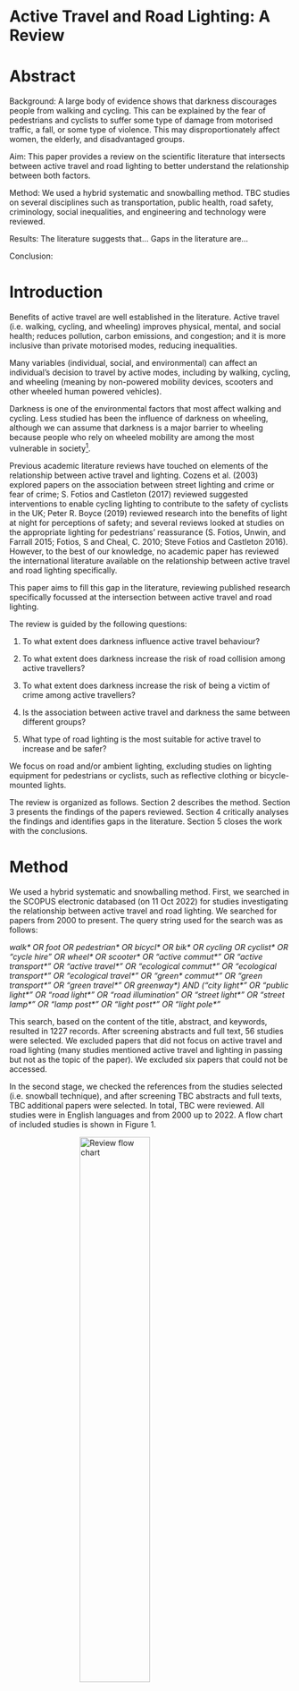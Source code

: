 Active Travel and Road Lighting: A Review
================

# Abstract

Background: A large body of evidence shows that darkness discourages
people from walking and cycling. This can be explained by the fear of
pedestrians and cyclists to suffer some type of damage from motorised
traffic, a fall, or some type of violence. This may disproportionately
affect women, the elderly, and disadvantaged groups.

Aim: This paper provides a review on the scientific literature that
intersects between active travel and road lighting to better understand
the relationship between both factors.

Method: We used a hybrid systematic and snowballing method. TBC studies
on several disciplines such as transportation, public health, road
safety, criminology, social inequalities, and engineering and technology
were reviewed.

Results: The literature suggests that… Gaps in the literature are…

Conclusion:

# Introduction

Benefits of active travel are well established in the literature. Active
travel (i.e. walking, cycling, and wheeling) improves physical, mental,
and social health; reduces pollution, carbon emissions, and congestion;
and it is more inclusive than private motorised modes, reducing
inequalities.

Many variables (individual, social, and environmental) can affect an
individual’s decision to travel by active modes, including by walking,
cycling, and wheeling (meaning by non-powered mobility devices, scooters
and other wheeled human powered vehicles).

Darkness is one of the environmental factors that most affect walking
and cycling. Less studied has been the influence of darkness on
wheeling, although we can assume that darkness is a major barrier to
wheeling because people who rely on wheeled mobility are among the most
vulnerable in society[^1].

Previous academic literature reviews have touched on elements of the
relationship between active travel and lighting. Cozens et al. (2003)
explored papers on the association between street lighting and crime or
fear of crime; S. Fotios and Castleton (2017) reviewed suggested
interventions to enable cycling lighting to contribute to the safety of
cyclists in the UK; Peter R. Boyce (2019) reviewed research into the
benefits of light at night for perceptions of safety; and several
reviews looked at studies on the appropriate lighting for pedestrians’
reassurance (S. Fotios, Unwin, and Farrall 2015; Fotios, S and Cheal, C.
2010; Steve Fotios and Castleton 2016). However, to the best of our
knowledge, no academic paper has reviewed the international literature
available on the relationship between active travel and road lighting
specifically.

<!-- A systematic literature review of pedestrians’ response to outdoor lighting. -->

This paper aims to fill this gap in the literature, reviewing published
research specifically focussed at the intersection between active travel
and road lighting.

The review is guided by the following questions:

1.  To what extent does darkness influence active travel behaviour?

2.  To what extent does darkness increase the risk of road collision
    among active travellers?

3.  To what extent does darkness increase the risk of being a victim of
    crime among active travellers?

4.  Is the association between active travel and darkness the same
    between different groups?

5.  What type of road lighting is the most suitable for active travel to
    increase and be safer?

We focus on road and/or ambient lighting, excluding studies on lighting
equipment for pedestrians or cyclists, such as reflective clothing or
bicycle-mounted lights.

The review is organized as follows. Section 2 describes the method.
Section 3 presents the findings of the papers reviewed. Section 4
critically analyses the findings and identifies gaps in the literature.
Section 5 closes the work with the conclusions.

# Method

<!-- ## Search strategy -->

We used a hybrid systematic and snowballing method. First, we searched
in the SCOPUS electronic databased (on 11 Oct 2022) for studies
investigating the relationship between active travel and road lighting.
We searched for papers from 2000 to present. The query string used for
the search was as follows:

*walk\* OR foot OR pedestrian\* OR bicycl\* OR bik\* OR cycling OR
cyclist\* OR “cycle hire” OR wheel\* OR scooter\* OR “active commut\*”
OR “active transport\*” OR “active travel\*” OR “ecological commut\*” OR
“ecological transport\*” OR “ecological travel\*” OR “green\* commut\*”
OR “green transport\*” OR “green travel\*” OR greenway\*) AND (“city
light\*” OR “public light\*” OR “road light\*” OR “road illumination” OR
“street light\*” OR “street lamp\*” OR “lamp post\*” OR “light post\*”
OR “light pole\*”*

This search, based on the content of the title, abstract, and keywords,
resulted in 1227 records. After screening abstracts and full text, 56
studies were selected. We excluded papers that did not focus on active
travel and road lighting (many studies mentioned active travel and
lighting in passing but not as the topic of the paper). We excluded six
papers that could not be accessed.

In the second stage, we checked the references from the studies selected
(i.e. snowball technique), and after screening TBC abstracts and full
texts, TBC additional papers were selected. In total, TBC were reviewed.
All studies were in English languages and from 2000 up to 2022. A flow
chart of included studies is shown in Figure 1.

<!-- Papers not accessible:  -->

<!-- - A controversial history of pedestrian space lighting in Moscow -->

<!-- - Safe on the move: The importance of the built environment (Book Chapter)  -->

<!-- - Lighting criteria for road lighting: A review  -->

<!-- - Changing Social and Built Environments to Promote Physical Activity: Recommendations from Low Income, Urban Women -->

<!-- - Macro-spatial approach for evaluating the impact of socio-economics, land use, built environment, and road facility on pedestrian safety -->

<!-- - Is white light the right light? -->

<img src="flow-chart.png" alt="Review flow chart" width="50%" style="display: block; margin: auto;" />

<!-- We need to define scope of the review - we are looking at papers that: Investigate the effects of light and lighting in some way, including road lighting or ambient light, but excluding other types of lighting such as cycle-mounted lighting Relate to cycling rates or cycling propensity, i.e. not related to cyclist safety? -->
<!-- Other parameters for scope? -->
<!-- ## Data extraction -->
<!-- From the included studies, we extracted information regarding: location of study, methodology, active travel uptake and lighting measurements, mode, sign of association, and authors and year. -->

# Results

The scientific literature was found to be broadly spread across several
disciplines, including transportation, public health, road safety,
criminology, social inequalities, and engineering and technology. Five
main themes were identified:

1.  Active travel behaviour and lighting

2.  Active travel collisions and lighting

3.  Active travel, crime and lighting

4.  Inequalities in lighting

5.  Proper lighting (i.e. optimal use of lighting to enhance reassurance
    while respecting the environment)

Figure 1 shows the number of papers reviewed for each of the identified
themes (some of the papers deal with more than one).

![](README_files/figure-gfm/fig2-1.png)<!-- -->

Three quarters of the studies were empirical studies and one quarter
were reviews. Most of the empirical studies were quantitative, five of
them qualitative, and one of them mixed methods.

## Active travel behaviour and lighting

There is evidence that street lighting influences physical activity and
active travel levels (Lee and Moudon 2008; McCormack and Shiell 2011;
Prince et al. 2022; Cerin et al. 2017; Annear et al. 2014; Peña-García,
Hurtado, and Aguilar-Luzón 2015; Lin Yang et al. 2017; Bonaccorsi et al.
2020).

Using Strava Heatmap data, Linchuan Yang et al. (2022), for example,
found lighting positively associations with running but not with
cycling.

Steve Fotios and Robbins (2022) found that “darkness leads to
significant reductions in pedestrians and cyclists but does not have a
significant effect on the number of motorized vehicles”.

Qualitative research suggests that street lighting influences perceived
safety and impacts the walkability of the neighbourhood (Rahm, Sternudd,
and Johansson 2021).

Zacharias and Meng (2021) found “street lighting highly significantly
associated with higher uptake and deposit of dock-less shared bicycle
trips”.

A subsequent paper found that the drop in cycling levels after dark was
substantially greater in unlit locations, compared with lit locations.
“Locations with no road lighting showed a significantly greater
reduction in cycling after-dark compared with locations that had some
lighting. A nonlinear relationship was found between relative brightness
at a location at night and the reduction in cyclists after-dark. Small
initial increases in brightness resulted in large reductions in the
difference between cyclist numbers in daylight and after-dark, but this
effect reached a plateau as brightness increased” (Uttley, Fotios, and
Lovelace 2020).

Furthermore, previous work by S. Fotios, Uttley, and Fox (2019) suggests
that streetlighting can benefit bother walking and cycling. They found
that “ambient light has a significant impact: For a given time of day,
more people walk or cycle when it is daylight than after dark and more
people cycle on cycle trails and walk on foot paths after dark when they
are lit than when they are unlit”. This supported previous work which
“indicated the numbers of pedestrians and cyclists during the case
period were significantly higher during daylight conditions than
after-dark, resulting in a 62% increase in pedestrians and a 38%
increase in cyclists” (Uttley and Fotios 2017b). Overall, these studies
provided reason to take seriously a bolder finding: Lee and Moudon
(2008) found good lighting to be the most important facilitator of
walking and cycling. However, the relative importance of lighting,
compared with other factors, has not been the subject of large empirical
studies in the papers reviewed.

<table class="table" style="margin-left: auto; margin-right: auto;">
<caption>
Table 1: Overview of papers on active travel and lighting
</caption>
<thead>
<tr>
<th style="text-align:left;">
authors
</th>
<th style="text-align:right;">
year
</th>
<th style="text-align:left;">
title
</th>
<th style="text-align:left;">
type
</th>
</tr>
</thead>
<tbody>
<tr>
<td style="text-align:left;">
Prince et al. (2022)
</td>
<td style="text-align:right;">
2022
</td>
<td style="text-align:left;">
Examining the state, quality and strength of the evidence in the
research on built environments and physical activity among children and
youth: An overview of reviews from high income countries
</td>
<td style="text-align:left;">
review
</td>
</tr>
<tr>
<td style="text-align:left;">
Linchuan Yang et al. (2022)
</td>
<td style="text-align:right;">
2022
</td>
<td style="text-align:left;">
Crowdsourced Data for Physical Activity-Built Environment Research:
Applying Strava Data in Chengdu, China
</td>
<td style="text-align:left;">
empirical
</td>
</tr>
<tr>
<td style="text-align:left;">
Steve Fotios and Robbins (2022)
</td>
<td style="text-align:right;">
2022
</td>
<td style="text-align:left;">
Effect of Ambient Light on the Number of Motorized Vehicles, Cyclists,
and Pedestrians
</td>
<td style="text-align:left;">
empirical
</td>
</tr>
<tr>
<td style="text-align:left;">
Zacharias and Meng (2021)
</td>
<td style="text-align:right;">
2021
</td>
<td style="text-align:left;">
Environmental correlates of dock-less shared bicycle trip origins and
destinations
</td>
<td style="text-align:left;">
empirical
</td>
</tr>
<tr>
<td style="text-align:left;">
Rahm, Sternudd, and Johansson (2021)
</td>
<td style="text-align:right;">
2021
</td>
<td style="text-align:left;">
“In the evening, I don’t walk in the park”: The interplay between street
lighting and greenery
</td>
<td style="text-align:left;">
empirical
</td>
</tr>
<tr>
<td style="text-align:left;">
Bonaccorsi et al. (2020)
</td>
<td style="text-align:right;">
2020
</td>
<td style="text-align:left;">
Impact of the built environment and the neighborhood in promoting the
physical activity and the healthy aging in older people: An umbrella
review
</td>
<td style="text-align:left;">
review
</td>
</tr>
<tr>
<td style="text-align:left;">
Uttley, Fotios, and Lovelace (2020)
</td>
<td style="text-align:right;">
2020
</td>
<td style="text-align:left;">
Road lighting density and brightness linked with increased cycling rates
after-dark
</td>
<td style="text-align:left;">
empirical
</td>
</tr>
<tr>
<td style="text-align:left;">
Peter R. Boyce (2019)
</td>
<td style="text-align:right;">
2019
</td>
<td style="text-align:left;">
The benefits of light at night
</td>
<td style="text-align:left;">
review
</td>
</tr>
<tr>
<td style="text-align:left;">
S. Fotios, Uttley, and Fox (2019)
</td>
<td style="text-align:right;">
2019
</td>
<td style="text-align:left;">
A whole-year approach showing that ambient light level influences
walking and cycling
</td>
<td style="text-align:left;">
empirical
</td>
</tr>
<tr>
<td style="text-align:left;">
Uttley and Fotios (2017b)
</td>
<td style="text-align:right;">
2017
</td>
<td style="text-align:left;">
Using the daylight savings clock change to show ambient light conditions
significantly influence active travel
</td>
<td style="text-align:left;">
empirical
</td>
</tr>
<tr>
<td style="text-align:left;">
Lin Yang et al. (2017)
</td>
<td style="text-align:right;">
2017
</td>
<td style="text-align:left;">
Longitudinal associations between built environment characteristics and
changes in active commuting
</td>
<td style="text-align:left;">
empirical
</td>
</tr>
<tr>
<td style="text-align:left;">
S. Fotios and Castleton (2017)
</td>
<td style="text-align:right;">
2017
</td>
<td style="text-align:left;">
Lighting for cycling in the UK - A review
</td>
<td style="text-align:left;">
review
</td>
</tr>
<tr>
<td style="text-align:left;">
Cerin et al. (2017)
</td>
<td style="text-align:right;">
2017
</td>
<td style="text-align:left;">
The neighbourhood physical environment and active travel in older
adults: A systematic review and meta-analysis
</td>
<td style="text-align:left;">
review
</td>
</tr>
<tr>
<td style="text-align:left;">
Peña-García, Hurtado, and Aguilar-Luzón (2015)
</td>
<td style="text-align:right;">
2015
</td>
<td style="text-align:left;">
Impact of public lighting on pedestrians’ perception of safety and
well-being
</td>
<td style="text-align:left;">
empirical
</td>
</tr>
<tr>
<td style="text-align:left;">
Annear et al. (2014)
</td>
<td style="text-align:right;">
2014
</td>
<td style="text-align:left;">
Environmental influences on healthy and active ageing: A systematic
review
</td>
<td style="text-align:left;">
review
</td>
</tr>
<tr>
<td style="text-align:left;">
McCormack and Shiell (2011)
</td>
<td style="text-align:right;">
2011
</td>
<td style="text-align:left;">
In search of causality: A systematic review of the relationship between
the built environment and physical activity among adults
</td>
<td style="text-align:left;">
review
</td>
</tr>
<tr>
<td style="text-align:left;">
Lee and Moudon (2008)
</td>
<td style="text-align:right;">
2008
</td>
<td style="text-align:left;">
Neighbourhood design and physical activity
</td>
<td style="text-align:left;">
empirical
</td>
</tr>
</tbody>
</table>

## Active travel collisions and lighting

One of the main reasons that active travel decreases in the dark is
because active travellers need to see obstacles on the road and be seen
by other road users.

The probability of suffering a traffic collision in the dark among
pedestrians and cyclists is much greater than among other road users
(e.g. Hennessy and Ai (2021); Wang and Cicchino (2020); John M. Sullivan
and Flannagan (2002)).

Poor visibility is one of the greatest risk factors for pedestrians
(Stoker et al. 2015).

Not only the frequency but also the severity of injury is higher at
night-time (Alogaili and Mannering 2022).

Most of the research on lighting and road safety based in the US.

In the US the number of pedestrians fatally injured has increased
considerably in the last years, and this increase has been happened
particularly during the night (Ferenchak, Gutierrez, and Singleton 2022
and others). Compare with UK data.

Recent papers have looked at the main factors of these crashes.

Hossain et al. (2022) found that “pedestrian alcohol/drug involvement as
the most frequent item in the dark-with-streetlight condition. This
crash type is particularly associated with pedestrian action (crossing
intersection/midblock), driver age (55–64 years), speed limit (30–35
mph), and specific area type (business with mixed residential area).
Fatal pedestrian crashes were found to be associated with roadways with
high speed limits (.50 mph) during the dark without streetlight
condition”.

“A pedestrian injured in the dark was found to be 5.0 times more likely
to be killed than a pedestrian injured during the day. While a lack of
street lighting does not seem to be the cause of the disproportionate
increase in pedestrian injuries at night, pedestrians struck without a
street light were 2.4 times more likely to be killed than those struck
in the presence of a street light” (Ferenchak, Gutierrez, and Singleton
2022).

Less research has been conducted in developing countries. In Bangladesh,
“seven significant factors influencing pedestrian-vehicle crash
severity, including crashes during dawn/dusk period and night period
(where street light was absent)” (Zafri et al. 2020)

In China, “the probabilities of fatal single-vehicle and
vehicle–pedestrian night-time accidents are also greater than that of
fatal vehicle–vehicle night-time accidents, by factors of 7.6 and 1.7,
respectively” (J. Liu et al. 2019).

A study on bicycle-motor vehicle crashes found that “crashes in low
light conditions and during early morning hours are more likely to
result in higher injury severity” (Asgarzadeh et al. 2018).

Papers on crashes during darkness in specific spots: intersections and
pedestrian crossings.

Pedestrian crossings: John M. Sullivan and Flannagan (2007) and Uttley
and Fotios (2017a).

Intersections: an study showed that “an increase in intersection
illuminance from low (\<0.2 fc) to medium (≥ 0.2 fc and \<1.1 fc) could
reduce nighttime crash frequency and night-to-day crash ratios by
approximately 50%. When illuminance was kept at 0.9 fc or higher, the
risk of fatality and severe injury decreased significantly, especially
in crashes that involved pedestrians and bicycles, head-on crashes, and
angle crashes” (Wei et al. 2016).

Nabavi Niaki et al. (2016) found that “an increase in road lighting was
associated with more bicycle and pedestrian accidents, which might have
been explained by the decision to add or increase the amount of lighting
at locations in which accidents occurred”.

Alcohol consumption. “The proportion of seriously injured cyclists who
have been drinking is highest in early morning darkness and has strongly
increased over the last decades” (Twisk and Reurings 2013).

“Injury accidents in on lit roads are reduced by 50%. The effect on
fatal accidents is slightly larger. The effect during twilight is about
2/3 of the effect in darkness. The effects on pedestrian, bicycle and
moped accidents are significantly larger than the effects on automobile
and motorcycle accidents. The risk of injury accidents was found to
increase in darkness. The average increase in risk was estimated to 17%
on lit rural roads and 145% on unlit rural roads. The average increase
in risk with respect to pedestrian accidents is about 140% on lit rural
roads and about 360% on unlit rural roads” (Wanvik 2009).

“The odds of sustaining a fatal injury are 49% lower at intersections
than at midblock locations under daylight conditions, 24% lower under
dark-with-street-lighting conditions, and 5% lower under
dark-without-street-lighting conditions. Relative to dark conditions
without street lighting, daylight reduces the odds of a fatal injury by
75% at midblock locations and by 83% at intersections, whereas street
lighting reduces the odds by 42% at midblock locations and by 54% at
intersections” (Siddiqui, Chu, and Guttenplan 2006).

<table class="table" style="margin-left: auto; margin-right: auto;">
<caption>
Table 2: Overview of papers on active travel collisions and lighting
</caption>
<thead>
<tr>
<th style="text-align:left;">
authors
</th>
<th style="text-align:right;">
year
</th>
<th style="text-align:left;">
title
</th>
<th style="text-align:left;">
type
</th>
</tr>
</thead>
<tbody>
<tr>
<td style="text-align:left;">
Hossain et al. (2022)
</td>
<td style="text-align:right;">
2022
</td>
<td style="text-align:left;">
Applying Association Rules Mining to Investigate Pedestrian Fatal and
Injury Crash Patterns Under Different Lighting Conditions
</td>
<td style="text-align:left;">
empirical
</td>
</tr>
<tr>
<td style="text-align:left;">
Sanders, Schneider, and Proulx (2022)
</td>
<td style="text-align:right;">
2022
</td>
<td style="text-align:left;">
Pedestrian fatalities in darkness: What do we know, and what can be
done?
</td>
<td style="text-align:left;">
empirical
</td>
</tr>
<tr>
<td style="text-align:left;">
Alogaili and Mannering (2022)
</td>
<td style="text-align:right;">
2022
</td>
<td style="text-align:left;">
Differences between day and night pedestrian-injury severities:
Accounting for temporal and unobserved effects in prediction
</td>
<td style="text-align:left;">
empirical
</td>
</tr>
<tr>
<td style="text-align:left;">
Ferenchak, Gutierrez, and Singleton (2022)
</td>
<td style="text-align:right;">
2022
</td>
<td style="text-align:left;">
Shedding light on the pedestrian safety crisis: An analysis across the
injury severity spectrum by lighting condition
</td>
<td style="text-align:left;">
empirical
</td>
</tr>
<tr>
<td style="text-align:left;">
Hennessy and Ai (2021)
</td>
<td style="text-align:right;">
2021
</td>
<td style="text-align:left;">
A spatial comparison of roadway lighting and nonmotorist crashes in
cambridge, ma
</td>
<td style="text-align:left;">
empirical
</td>
</tr>
<tr>
<td style="text-align:left;">
Wang and Cicchino (2020)
</td>
<td style="text-align:right;">
2020
</td>
<td style="text-align:left;">
Fatal pedestrian crashes on interstates and other freeways in the United
States
</td>
<td style="text-align:left;">
empirical
</td>
</tr>
<tr>
<td style="text-align:left;">
Zafri et al. (2020)
</td>
<td style="text-align:right;">
2020
</td>
<td style="text-align:left;">
Exploring the factors influencing pedestrian-vehicle crash severity in
Dhaka, Bangladesh
</td>
<td style="text-align:left;">
empirical
</td>
</tr>
<tr>
<td style="text-align:left;">
J. Liu et al. (2019)
</td>
<td style="text-align:right;">
2019
</td>
<td style="text-align:left;">
Exploring factors affecting the severity of night-time vehicle accidents
under low illumination conditions
</td>
<td style="text-align:left;">
empirical
</td>
</tr>
<tr>
<td style="text-align:left;">
Asgarzadeh et al. (2018)
</td>
<td style="text-align:right;">
2018
</td>
<td style="text-align:left;">
The impact of weather, road surface, time-of-day, and light conditions
on severity of bicycle-motor vehicle crash injuries
</td>
<td style="text-align:left;">
empirical
</td>
</tr>
<tr>
<td style="text-align:left;">
Uttley and Fotios (2017a)
</td>
<td style="text-align:right;">
2017
</td>
<td style="text-align:left;">
The effect of ambient light condition on road traffic collisions
involving pedestrians on pedestrian crossings
</td>
<td style="text-align:left;">
empirical
</td>
</tr>
<tr>
<td style="text-align:left;">
S. Fotios and Castleton (2017)
</td>
<td style="text-align:right;">
2017
</td>
<td style="text-align:left;">
Lighting for cycling in the UK - A review
</td>
<td style="text-align:left;">
review
</td>
</tr>
<tr>
<td style="text-align:left;">
Wei et al. (2016)
</td>
<td style="text-align:right;">
2016
</td>
<td style="text-align:left;">
Safety effects of street illuminance at urban signalized intersections
in Florida
</td>
<td style="text-align:left;">
empirical
</td>
</tr>
<tr>
<td style="text-align:left;">
Nabavi Niaki et al. (2016)
</td>
<td style="text-align:right;">
2016
</td>
<td style="text-align:left;">
Road lighting effects on bicycle and pedestrian accident frequency: Case
study in Montreal, Quebec, Canada
</td>
<td style="text-align:left;">
empirical
</td>
</tr>
<tr>
<td style="text-align:left;">
Stoker et al. (2015)
</td>
<td style="text-align:right;">
2015
</td>
<td style="text-align:left;">
Pedestrian Safety and the Built Environment: A Review of the Risk
Factors
</td>
<td style="text-align:left;">
review
</td>
</tr>
<tr>
<td style="text-align:left;">
Twisk and Reurings (2013)
</td>
<td style="text-align:right;">
2013
</td>
<td style="text-align:left;">
An epidemiological study of the risk of cycling in the dark: The role of
visual perception, conspicuity and alcohol use
</td>
<td style="text-align:left;">
empirical
</td>
</tr>
<tr>
<td style="text-align:left;">
Wanvik (2009)
</td>
<td style="text-align:right;">
2009
</td>
<td style="text-align:left;">
Effects of road lighting: An analysis based on Dutch accident statistics
1987-2006
</td>
<td style="text-align:left;">
empirical
</td>
</tr>
<tr>
<td style="text-align:left;">
Siddiqui, Chu, and Guttenplan (2006)
</td>
<td style="text-align:right;">
2006
</td>
<td style="text-align:left;">
Crossing locations, light conditions, and pedestrian injury severity
</td>
<td style="text-align:left;">
empirical
</td>
</tr>
<tr>
<td style="text-align:left;">
John M. Sullivan and Flannagan (2002)
</td>
<td style="text-align:right;">
2002
</td>
<td style="text-align:left;">
The role of ambient light level in fatal crashes: Inferences from
daylight saving time transitions
</td>
<td style="text-align:left;">
empirical
</td>
</tr>
</tbody>
</table>

## Active travel, crime, and lighting

Another fundamental factor that explains less walking and cycling during
night-time is fear of crime.

There is evidence that street lighting decreases crime and enhances
reassurance and confidence of pedestrians and cyclists after dark (e.g.
Rahm, Sternudd, and Johansson (2021); Loukaitou-Sideris (2006); Cozens
et al. (2003)).

“Perceived safety tends to affect the physical activity of groups
already known to exhibit greater anxiety about crime” (Foster and
Giles-Corti 2008).

People’s perceived nighttime safety (qualitative research):

“Proper street lighting is the main contributor to enhancing the feeling
of safety on streets” (Park and Garcia 2020).

“Important lighting attributes influencing people’s perceived safety are
identified as: lighting uniformity, facial recognition, concealment, and
perceived brightness. The findings further indicate that some
environmental context attributes, environmental perception attributes,
and socio-demographic attributes, also significantly influence people’s
perceived safety” (Wu and Kim 2016).

“Danger was predicted by the pleasantness of the lighting, gender,
brightness and environmental trust” (Johansson, Rosén, and Küller 2011).

<table class="table" style="margin-left: auto; margin-right: auto;">
<caption>
Table 3: Overview of papers on active travel, crime, and lighting
</caption>
<thead>
<tr>
<th style="text-align:left;">
authors
</th>
<th style="text-align:right;">
year
</th>
<th style="text-align:left;">
title
</th>
<th style="text-align:left;">
type
</th>
</tr>
</thead>
<tbody>
<tr>
<td style="text-align:left;">
Rahm, Sternudd, and Johansson (2021)
</td>
<td style="text-align:right;">
2021
</td>
<td style="text-align:left;">
“In the evening, I don’t walk in the park”: The interplay between street
lighting and greenery
</td>
<td style="text-align:left;">
empirical
</td>
</tr>
<tr>
<td style="text-align:left;">
Park and Garcia (2020)
</td>
<td style="text-align:right;">
2020
</td>
<td style="text-align:left;">
Pedestrian safety perception and urban street settings
</td>
<td style="text-align:left;">
empirical
</td>
</tr>
<tr>
<td style="text-align:left;">
Wu and Kim (2016)
</td>
<td style="text-align:right;">
2016
</td>
<td style="text-align:left;">
The relationship between the pedestrian lighting environment and
perceived safety
</td>
<td style="text-align:left;">
empirical
</td>
</tr>
<tr>
<td style="text-align:left;">
Peña-García, Hurtado, and Aguilar-Luzón (2015)
</td>
<td style="text-align:right;">
2015
</td>
<td style="text-align:left;">
Impact of public lighting on pedestrians’ perception of safety and
well-being
</td>
<td style="text-align:left;">
empirical
</td>
</tr>
<tr>
<td style="text-align:left;">
Johansson, Rosén, and Küller (2011)
</td>
<td style="text-align:right;">
2011
</td>
<td style="text-align:left;">
Individual factors influencing the assessment of the outdoor lighting of
an urban footpath
</td>
<td style="text-align:left;">
empirical
</td>
</tr>
<tr>
<td style="text-align:left;">
Foster and Giles-Corti (2008)
</td>
<td style="text-align:right;">
2008
</td>
<td style="text-align:left;">
The built environment, neighborhood crime and constrained physical
activity: An exploration of inconsistent findings
</td>
<td style="text-align:left;">
review
</td>
</tr>
<tr>
<td style="text-align:left;">
Loukaitou-Sideris (2006)
</td>
<td style="text-align:right;">
2006
</td>
<td style="text-align:left;">
Is it safe to walk? Neighborhood safety and security considerations and
their effects on walking
</td>
<td style="text-align:left;">
review
</td>
</tr>
<tr>
<td style="text-align:left;">
Cozens et al. (2003)
</td>
<td style="text-align:right;">
2003
</td>
<td style="text-align:left;">
A critical review of street lighting, crime and fear of crime in the
british city
</td>
<td style="text-align:left;">
review
</td>
</tr>
</tbody>
</table>

## Inequalities in lighting

Fear of danger of injury from traffic, falls, or violence seems to
affect groups differently.

<!-- **fears from traffic** -->
<!-- **fears from crime** -->

“the study also found that age and gender influenced the level of
anxiety among pedestrians” (Park and Garcia 2020).

“Perceived safety tends to affect the physical activity of groups
already known to exhibit greater anxiety about crime” (Foster and
Giles-Corti 2008).

“Studies that focused on women, children, and the elderly have been able
to identify a stronger link between feelings of risk and fear at the
neighborhood and high levels of inactivity” (Loukaitou-Sideris 2006).

### Gender

“for pedestrians, the deterrence of darkness was similar for males and
females” (S. Fotios, Uttley, and Gorjimahlabani 2022).

“Women are more sensitive to dark spaces when walking and cycling than
men” (**xie_i?**\_2018).

“Women expressed a greater proportion of the comments related to
lighting (76%) and perceived safety (69%)” (Rahm, Sternudd, and
Johansson 2021).

“Women have a higher perceived risk of being assaulted/robbed/harassed
compared with men. At night, pedestrians perceived suburban environments
as insecure, and the change in the level of security was higher for
women than men. Also, night time security varied over different land-use
types between men and women” (Basu et al. 2021).

“the participating women in general, assessed the path as more dangerous
than did the men” (Johansson, Rosén, and Küller 2011).

### Age

Younger people can see better than older. A review on environments and
physical activity among children and youth found not a very consistent
positive associations between street lighting and physical activity
(Prince et al. 2022).

Older people may detect object differently than younger people. “The
processing efficiency for visual information on an upcoming step is
slower among older people than among young people. This implies that the
vulnerability of older pedestrians maybe be reduced if better lighting
or a simplified visual environment is provided” (Cheng et al. 2018).

### Disadvantaged groups

Qualitative research on perceptions of fear to crime and rashes of
cyclists from most deprived neighbourhoods (Lusk et al. 2019).

<table class="table" style="margin-left: auto; margin-right: auto;">
<caption>
Table 4: Overview of papers on inequalities and lighting
</caption>
<thead>
<tr>
<th style="text-align:left;">
authors
</th>
<th style="text-align:right;">
year
</th>
<th style="text-align:left;">
title
</th>
<th style="text-align:left;">
type
</th>
</tr>
</thead>
<tbody>
<tr>
<td style="text-align:left;">
Prince et al. (2022)
</td>
<td style="text-align:right;">
2022
</td>
<td style="text-align:left;">
Examining the state, quality and strength of the evidence in the
research on built environments and physical activity among children and
youth: An overview of reviews from high income countries
</td>
<td style="text-align:left;">
review
</td>
</tr>
<tr>
<td style="text-align:left;">
S. Fotios, Uttley, and Gorjimahlabani (2022)
</td>
<td style="text-align:right;">
2022
</td>
<td style="text-align:left;">
Extending observations of ambient light level and active travel to
explore age and gender differences in reassurance
</td>
<td style="text-align:left;">
empirical
</td>
</tr>
<tr>
<td style="text-align:left;">
Basu et al. (2021)
</td>
<td style="text-align:right;">
2021
</td>
<td style="text-align:left;">
The unequal gender effects of the suburban built environment on
perceptions of security
</td>
<td style="text-align:left;">
empirical
</td>
</tr>
<tr>
<td style="text-align:left;">
Rahm, Sternudd, and Johansson (2021)
</td>
<td style="text-align:right;">
2021
</td>
<td style="text-align:left;">
“In the evening, I don’t walk in the park”: The interplay between street
lighting and greenery
</td>
<td style="text-align:left;">
empirical
</td>
</tr>
<tr>
<td style="text-align:left;">
Bonaccorsi et al. (2020)
</td>
<td style="text-align:right;">
2020
</td>
<td style="text-align:left;">
Impact of the built environment and the neighborhood in promoting the
physical activity and the healthy aging in older people: An umbrella
review
</td>
<td style="text-align:left;">
review
</td>
</tr>
<tr>
<td style="text-align:left;">
Park and Garcia (2020)
</td>
<td style="text-align:right;">
2020
</td>
<td style="text-align:left;">
Pedestrian safety perception and urban street settings
</td>
<td style="text-align:left;">
empirical
</td>
</tr>
<tr>
<td style="text-align:left;">
Lusk et al. (2019)
</td>
<td style="text-align:right;">
2019
</td>
<td style="text-align:left;">
Bicycle facilities safest from crime and crashes: Perceptions of
residents familiar with higher crime/lower income neighborhoods in
Boston
</td>
<td style="text-align:left;">
empirical
</td>
</tr>
<tr>
<td style="text-align:left;">
Annear et al. (2014)
</td>
<td style="text-align:right;">
2014
</td>
<td style="text-align:left;">
Environmental influences on healthy and active ageing: A systematic
review
</td>
<td style="text-align:left;">
review
</td>
</tr>
<tr>
<td style="text-align:left;">
Johansson, Rosén, and Küller (2011)
</td>
<td style="text-align:right;">
2011
</td>
<td style="text-align:left;">
Individual factors influencing the assessment of the outdoor lighting of
an urban footpath
</td>
<td style="text-align:left;">
empirical
</td>
</tr>
<tr>
<td style="text-align:left;">
Foster and Giles-Corti (2008)
</td>
<td style="text-align:right;">
2008
</td>
<td style="text-align:left;">
The built environment, neighborhood crime and constrained physical
activity: An exploration of inconsistent findings
</td>
<td style="text-align:left;">
review
</td>
</tr>
<tr>
<td style="text-align:left;">
Loukaitou-Sideris (2006)
</td>
<td style="text-align:right;">
2006
</td>
<td style="text-align:left;">
Is it safe to walk? Neighborhood safety and security considerations and
their effects on walking
</td>
<td style="text-align:left;">
review
</td>
</tr>
</tbody>
</table>

## Proper lighting

A large number of papers found in our search focused on investigating
which type of road lighting is most appropriate to improve pedestrians
and cyclists reassurances. I.e. How lighting attributes such as
illuminance, light temperature, uniformity and glare, affect active
travel.

<!-- "R"eassurance describes the confidence a pedestrian might gain from road lighting (and other factors) to walk along a footpath or road after dark, and is intended to describe both perceived safety and fear of crime". -->

“A satisfactory level of FoS reaches at the illumination levels of 5–17
lx. People feel safer if nighttime light is warm and uniform.
Illuminance and uniformity are the main factors affecting PLQ under
conditions of low or high illuminance, while glare and color temperature
play a more significant role under high illuminance. In addition, a
satisfactory level of PLQ is found at illuminance levels of 25–35 lx and
light color temperature of 4000 K–5500 K” (M. Liu et al. 2022).

“Precise estimates of optimal illuminance, these ranging from 8.9 lx to
26 lx, depending on location” (B. Portnov et al. 2022).

“using warmer lights and increasing light uniformity can result in
30–50% energy savings on SL. Using this assessment, we estimate that for
medium-size cities with population of 200–400 K residents, energy
savings on SL can reach 8–23 MWh per annum, which is equal to the output
of a small-to-medium-size power plant” (Saad, Portnov, and Trop 2021).

“higher levels of illumination and uniformity positively affect FoS,
while lights perceived as warm tend to generate higher FoS than lights
perceived as cold” (B. A. Portnov et al. 2020).

“the necessary level of illumination required by urban residents to feel
safe differs by city and is significantly higher in Be’er Sheba, other
factors held equal, in compare to Haifa and Tel Aviv-Yafo” (Svechkina,
Trop, and Portnov 2020).

“minimum illuminance is a better predictor of reassurance than is mean
illuminance. For a day–dark difference of 0.5 units on a 6-point
response scale, the results suggest a minimum horizontal illuminance of
approximately 2.0 lux” (S. Fotios, Monteiro, and Uttley 2019).

“The reassurance of participants can be put in relation with street
lighting since changes in illuminance levels were highly perceived by
test participants. It was also found that reassurance is more related to
the mean horizontal illuminance than to the minimum illuminance or
minimum/average uniformity” (Mattoni et al. 2017).

“stimulus range bias in reassurance evaluations. This article also
recommends alternative methods for future research” (Steve Fotios and
Castleton 2016).

“lighting distribution changes perception” (Cellucci et al. 2016).

“Luminance and distance had significant effects on expression
recognition. A luminance of 1.0 cd/m2 permits facial expressions to be
identified with a 50% probability of correct identification at a
distance of 15 m” (B. Yang and Fotios 2015).

“Review of the characteristics of lighting suggests an optimum
illuminance of 10 lux, of high S/P ratio, and aimed toward the
pedestrian and natural elements of the environment, will enhance
reassurance” (S. Fotios, Unwin, and Farrall 2015).

<!-- There are more empirical papers very technical and most related to regulations which may be over the scope of this review (e.g. @fotios_proposed_2012; @fotios_using_2013; @fotios_using_2015).  -->
<!-- The same happens with a couple of reviews on this topic [@fotios_light_2005 and @fotios_s_road_2010]. Should we keep the reviews and remove emprical papers? Or remove them all? -->

“Both experiments, one with stationary and one with walking
participants, demonstrated that people prefer having light in their own
immediate surroundings rather than on the road that lies ahead” (Haans
and Kort 2012).

“lamp SPD can be expected to affect the safe movement and perceived
safety of pedestrians at night-time” (**fotios_s?**\_road_2010).

“Relative safety need was determined by combining the dark/light ratio
with prevalence data to produce an idealized measure of lifesaving
potential. While all three scenarios suggested a potential for safety
improvement, scenarios related to high speed roadway environments showed
the greatest potential” (John M. Sullivan and Flannagan 2007).

“Models of mesopic vision predict that SPD is a significant variable in
that at a HPS photopic luminance of 0.100 cd/m2, MH need only produce
about 0.070-0.075 cd/m2 to be seen as equally bright” (S. Fotios, Cheal,
and Boyce 2005).

“These studies indicate that an average horizontal illuminance on a
parking lot surface or street sidewalk of about 30 Ix provides enough
light to ensure that perceptions of safety are close to what they are in
daylight” (P. R. Boyce et al. 2000).

<table class="table" style="margin-left: auto; margin-right: auto;">
<caption>
Table 5: Overview of papers on proper lighting
</caption>
<thead>
<tr>
<th style="text-align:left;">
authors
</th>
<th style="text-align:right;">
year
</th>
<th style="text-align:left;">
title
</th>
<th style="text-align:left;">
type
</th>
</tr>
</thead>
<tbody>
<tr>
<td style="text-align:left;">
M. Liu et al. (2022)
</td>
<td style="text-align:right;">
2022
</td>
<td style="text-align:left;">
Evaluating Street Lighting Quality in Residential Areas by Combining
Remote Sensing Tools and a Survey on Pedestrians’ Perceptions of Safety
and Visual Comfort
</td>
<td style="text-align:left;">
empirical
</td>
</tr>
<tr>
<td style="text-align:left;">
B. Portnov et al. (2022)
</td>
<td style="text-align:right;">
2022
</td>
<td style="text-align:left;">
Establishing optimal illuminance for pedestrian reassurance using
segmented regression
</td>
<td style="text-align:left;">
empirical
</td>
</tr>
<tr>
<td style="text-align:left;">
B. A. Portnov et al. (2020)
</td>
<td style="text-align:right;">
2020
</td>
<td style="text-align:left;">
Linking nighttime outdoor lighting attributes to pedestrians’ feeling of
safety: An interactive survey approach
</td>
<td style="text-align:left;">
empirical
</td>
</tr>
<tr>
<td style="text-align:left;">
Svechkina, Trop, and Portnov (2020)
</td>
<td style="text-align:right;">
2020
</td>
<td style="text-align:left;">
How much lighting is required to feel safe when walking through the
streets at night?
</td>
<td style="text-align:left;">
empirical
</td>
</tr>
<tr>
<td style="text-align:left;">
S. Fotios, Monteiro, and Uttley (2019)
</td>
<td style="text-align:right;">
2019
</td>
<td style="text-align:left;">
Evaluation of pedestrian reassurance gained by higher illuminances in
residential streets using the day-dark approach
</td>
<td style="text-align:left;">
empirical
</td>
</tr>
<tr>
<td style="text-align:left;">
Peter R. Boyce (2019)
</td>
<td style="text-align:right;">
2019
</td>
<td style="text-align:left;">
The benefits of light at night
</td>
<td style="text-align:left;">
review
</td>
</tr>
<tr>
<td style="text-align:left;">
Uttley and Fotios (2017a)
</td>
<td style="text-align:right;">
2017
</td>
<td style="text-align:left;">
The effect of ambient light condition on road traffic collisions
involving pedestrians on pedestrian crossings
</td>
<td style="text-align:left;">
empirical
</td>
</tr>
<tr>
<td style="text-align:left;">
Mattoni et al. (2017)
</td>
<td style="text-align:right;">
2017
</td>
<td style="text-align:left;">
The pedestrian’s perspective: How do illuminance variations affect
reassurance?
</td>
<td style="text-align:left;">
empirical
</td>
</tr>
<tr>
<td style="text-align:left;">
Steve Fotios and Castleton (2016)
</td>
<td style="text-align:right;">
2016
</td>
<td style="text-align:left;">
Specifying Enough Light to Feel Reassured on Pedestrian Footpaths
</td>
<td style="text-align:left;">
review
</td>
</tr>
<tr>
<td style="text-align:left;">
Wu and Kim (2016)
</td>
<td style="text-align:right;">
2016
</td>
<td style="text-align:left;">
The relationship between the pedestrian lighting environment and
perceived safety
</td>
<td style="text-align:left;">
empirical
</td>
</tr>
<tr>
<td style="text-align:left;">
B. Yang and Fotios (2015)
</td>
<td style="text-align:right;">
2015
</td>
<td style="text-align:left;">
Lighting and recognition of emotion conveyed by facial expressions
</td>
<td style="text-align:left;">
empirical
</td>
</tr>
<tr>
<td style="text-align:left;">
Peña-García, Hurtado, and Aguilar-Luzón (2015)
</td>
<td style="text-align:right;">
2015
</td>
<td style="text-align:left;">
Impact of public lighting on pedestrians’ perception of safety and
well-being
</td>
<td style="text-align:left;">
empirical
</td>
</tr>
<tr>
<td style="text-align:left;">
S. Fotios, Unwin, and Farrall (2015)
</td>
<td style="text-align:right;">
2015
</td>
<td style="text-align:left;">
Road lighting and pedestrian reassurance after dark: A review
</td>
<td style="text-align:left;">
review
</td>
</tr>
<tr>
<td style="text-align:left;">
Fotios, S and Cheal, C. (2010)
</td>
<td style="text-align:right;">
2010
</td>
<td style="text-align:left;">
Road lighting for pedestrians in residential areas: Choosing the optimum
lamp colour characteristics
</td>
<td style="text-align:left;">
review
</td>
</tr>
<tr>
<td style="text-align:left;">
S. Fotios, Cheal, and Boyce (2005)
</td>
<td style="text-align:right;">
2005
</td>
<td style="text-align:left;">
Light source spectrum, brightness perception and visual performance in
pedestrian environments: A review
</td>
<td style="text-align:left;">
review
</td>
</tr>
<tr>
<td style="text-align:left;">
P. R. Boyce et al. (2000)
</td>
<td style="text-align:right;">
2000
</td>
<td style="text-align:left;">
Perceptions of safety at night in different lighting conditions
</td>
<td style="text-align:left;">
empirical
</td>
</tr>
</tbody>
</table>

# Discussion

The scientific literature on the intersections of active travel and
lighting is spread across several disciplines such as transportation,
public health, road safety, criminology, studies of social inequalities,
and engineering and technology.

**To what extent does darkness influence active travel behaviour?**

**To what degree does darkness increase the risk of road collision among
active travellers?**

**To what extent does darkness increase the risk of being a victim of
crime among active travellers?**

**Is the association between active travel and darkness the same between
different groups?**

**What type of road lighting is the most suitable for active travel to
increase and be safer?**

## Research gaps

-   Lack of research in developing countries

-   No research on wheeling and lighting

-   Measurement limitations (see Foster and Giles-Corti (2008)).

-   Methodological inconsistencies (see Loukaitou-Sideris (2006))

## Strenghts and limitations

-   Systematic but selection of papers we subjectively found more
    relevant. So there is more literature on this topic not reviewed.

# Conclusions

<!-- Interpretation of the material. -->
<!-- The review presented above highlights the need for more empirical work in the area of active travel uptake and road lighting. -->
<!-- We plan to undertake some of this work over the coming months in the SATURN (Supporting Active Travel Using Road lighting at Night) project, which has been funded by the UK Research and Innovation body. -->
<!-- During the project we plan to measure change in cycling levels, primarily through cyclists counts, and cycling safety due to darkness as inferred from models of cycling levels and high resolution casualty over multi year timescales and in a number of different locations. -->
<!-- Comparing resulting estimates of change in cycling and safety levels will help assess the impact of lighting in those locations, but there is much else to do in this field beyond what is possible in a 24 month research project. -->
<!-- Further work is needed to better understand how lighting characteristics such as illuminance and the spatial distribution of lighting influence cycling rates and cyclist safety. -->
<!-- To ensure the policy relevance of future work into road lighting and cycling, it is important that the findings feed into larger models of cycling uptake to support cost effective investment in road and path lighting [@fotios_pilot_2017], as part of balanced packages of interventions, for the benefit of people who stand to benefit from better walking, cycling and wheeling provision worldwide. -->

# References

<div id="refs" class="references csl-bib-body hanging-indent">

<div id="ref-alogaili_differences_2022" class="csl-entry">

Alogaili, Asim, and Fred Mannering. 2022. “Differences Between Day and
Night Pedestrian-Injury Severities: Accounting for Temporal and
Unobserved Effects in Prediction.” *Analytic Methods in Accident
Research* 33 (March): 100201.
<https://doi.org/10.1016/j.amar.2021.100201>.

</div>

<div id="ref-annear_environmental_2014" class="csl-entry">

Annear, Michael, Sally Keeling, Tim Wilkinson, Grant Cushman, Bob
Gidlow, and Heather Hopkins. 2014. “Environmental Influences on Healthy
and Active Ageing: A Systematic Review.” *Ageing and Society* 34 (4):
590–622. <https://doi.org/10.1017/S0144686X1200116X>.

</div>

<div id="ref-asgarzadeh_impact_2018" class="csl-entry">

Asgarzadeh, Morteza, Dorothee Fischer, Santosh K. Verma, Theodore K.
Courtney, and David C. Christiani. 2018. “The Impact of Weather, Road
Surface, Time-of-Day, and Light Conditions on Severity of Bicycle-Motor
Vehicle Crash Injuries.” *American Journal of Industrial Medicine* 61
(7): 556–65. <https://doi.org/10.1002/ajim.22849>.

</div>

<div id="ref-basu_unequal_2021" class="csl-entry">

Basu, Nandita, Md Mazharul Haque, Mark King, Md Kamruzzaman, and Oscar
Oviedo-Trespalacios. 2021. “The Unequal Gender Effects of the Suburban
Built Environment on Perceptions of Security.” *Journal of Transport &
Health* 23 (December): 101243.
<https://doi.org/10.1016/j.jth.2021.101243>.

</div>

<div id="ref-bonaccorsi_impact_2020" class="csl-entry">

Bonaccorsi, Guglielmo, Federico Manzi, Marco Del Riccio, Nicoletta
Setola, Eletta Naldi, Chiara Milani, Duccio Giorgetti, Claudia
Dellisanti, and Chiara Lorini. 2020. “Impact of the Built Environment
and the Neighborhood in Promoting the Physical Activity and the Healthy
Aging in Older People: An Umbrella Review.” *International Journal of
Environmental Research and Public Health* 17 (17): 6127.
<https://doi.org/10.3390/ijerph17176127>.

</div>

<div id="ref-boyce_perceptions_2000" class="csl-entry">

Boyce, P. R., N. H. Eklund, B. J. Hamilton, and L. D. Bruno. 2000.
“Perceptions of Safety at Night in Different Lighting Conditions.”
*International Journal of Lighting Research and Technology* 32 (2):
79–91. <https://doi.org/10.1177/096032710003200205>.

</div>

<div id="ref-boyce_benefits_2019" class="csl-entry">

Boyce, Peter R. 2019. “The Benefits of Light at Night.” *Building and
Environment* 151 (March): 356–67.
<https://doi.org/10.1016/j.buildenv.2019.01.020>.

</div>

<div id="ref-cellucci_lighting_2016" class="csl-entry">

Cellucci, Lucia, Fabio Bisegna, Franco Gugliermetti, and Mojtaba Navvab.
2016. “Lighting Distribution Affects Pedestrians’ Sense of Security.” In
*2016 IEEE 16th International Conference on Environment and Electrical
Engineering (EEEIC)*, 1–5. <https://doi.org/10.1109/EEEIC.2016.7555655>.

</div>

<div id="ref-cerin_neighbourhood_2017" class="csl-entry">

Cerin, Ester, Andrea Nathan, Jelle van Cauwenberg, David W. Barnett, and
Anthony Barnett. 2017. “The Neighbourhood Physical Environment and
Active Travel in Older Adults: A Systematic Review and Meta-Analysis.”
*International Journal of Behavioral Nutrition and Physical Activity* 14
(1): 15. <https://doi.org/10.1186/s12966-017-0471-5>.

</div>

<div id="ref-cheng_effect_2018" class="csl-entry">

Cheng, T-J, B Yang, C Holloway, and N Tyler. 2018. “Effect of
Environmental Factors on How Older Pedestrians Detect an Upcoming Step.”
*Lighting Research & Technology* 50 (3): 405–15.
<https://doi.org/10.1177/1477153516669968>.

</div>

<div id="ref-cozens_critical_2003" class="csl-entry">

Cozens, P M, R H Neale, J Whitaker, D Hillier, and M Graham. 2003. “A
Critical Review of Street Lighting, Crime and Fear of Crime in the
British City.” *Crime Prevention and Community Safety* 5 (2): 7–24.
<https://doi.org/10.1057/palgrave.cpcs.8140143>.

</div>

<div id="ref-ferenchak_shedding_2022" class="csl-entry">

Ferenchak, Nicholas N., Risa E. Gutierrez, and Patrick A. Singleton.
2022. “Shedding Light on the Pedestrian Safety Crisis: An Analysis
Across the Injury Severity Spectrum by Lighting Condition.” *Traffic
Injury Prevention* 23 (7): 434–39.
<https://doi.org/10.1080/15389588.2022.2100362>.

</div>

<div id="ref-foster_built_2008" class="csl-entry">

Foster, Sarah, and Billie Giles-Corti. 2008. “The Built Environment,
Neighborhood Crime and Constrained Physical Activity: An Exploration of
Inconsistent Findings.” *Preventive Medicine* 47 (3): 241–51.
<https://doi.org/10.1016/j.ypmed.2008.03.017>.

</div>

<div id="ref-fotios_lighting_2017" class="csl-entry">

Fotios, S, and Hf Castleton. 2017. “Lighting for Cycling in the UK—A
Review.” *Lighting Research & Technology* 49 (3): 381–95.
<https://doi.org/10.1177/1477153515609391>.

</div>

<div id="ref-fotios_s_road_2010" class="csl-entry">

Fotios, S, and Cheal, C. 2010. “Road Lighting for Pedestrians in
Residential Areas: Choosing the Optimum Lamp Colour Characteristics.
Light & Engineering, 18 (1). 91 - 100. ISSN 0236-2945.”

</div>

<div id="ref-fotios_light_2005" class="csl-entry">

Fotios, S, C Cheal, and Pr Boyce. 2005. “Light Source Spectrum,
Brightness Perception and Visual Performance in Pedestrian Environments:
A Review.” *Lighting Research & Technology* 37 (4): 271–91.
<https://doi.org/10.1191/1365782805li139oa>.

</div>

<div id="ref-fotios_evaluation_2019" class="csl-entry">

Fotios, S, A Liachenko Monteiro, and J Uttley. 2019. “Evaluation of
Pedestrian Reassurance Gained by Higher Illuminances in Residential
Streets Using the Day–Dark Approach.” *Lighting Research & Technology*
51 (4): 557–75. <https://doi.org/10.1177/1477153518775464>.

</div>

<div id="ref-fotios_specifying_2016" class="csl-entry">

Fotios, Steve, and Holly Castleton. 2016. “Specifying Enough Light to
Feel Reassured on Pedestrian Footpaths.” *LEUKOS* 12 (4): 235–43.
<https://doi.org/10.1080/15502724.2016.1169931>.

</div>

<div id="ref-fotios_effect_2022" class="csl-entry">

Fotios, Steve, and Chloe Jade Robbins. 2022. “Effect of Ambient Light on
the Number of Motorized Vehicles, Cyclists, and Pedestrians.”
*Transportation Research Record* 2676 (2): 593–605.
<https://doi.org/10.1177/03611981211044469>.

</div>

<div id="ref-fotios_road_2015" class="csl-entry">

Fotios, S, J Unwin, and S Farrall. 2015. “Road Lighting and Pedestrian
Reassurance After Dark: A Review.” *Lighting Research & Technology* 47
(4): 449–69. <https://doi.org/10.1177/1477153514524587>.

</div>

<div id="ref-fotios_whole-year_2019" class="csl-entry">

Fotios, S, J Uttley, and S Fox. 2019. “A Whole-Year Approach Showing
That Ambient Light Level Influences Walking and Cycling.” *Lighting
Research & Technology* 51 (1): 55–64.
<https://doi.org/10.1177/1477153517738306>.

</div>

<div id="ref-fotios_extending_2022" class="csl-entry">

Fotios, S, J Uttley, and S Gorjimahlabani. 2022. “Extending Observations
of Ambient Light Level and Active Travel to Explore Age and Gender
Differences in Reassurance.” *Lighting Research & Technology*, June,
14771535221080657. <https://doi.org/10.1177/14771535221080657>.

</div>

<div id="ref-haans_light_2012" class="csl-entry">

Haans, Antal, and Yvonne A. W. de Kort. 2012. “Light Distribution in
Dynamic Street Lighting: Two Experimental Studies on Its Effects on
Perceived Safety, Prospect, Concealment, and Escape.” *Journal of
Environmental Psychology* 32 (4): 342–52.
<https://doi.org/10.1016/j.jenvp.2012.05.006>.

</div>

<div id="ref-hennessy_spatial_2021" class="csl-entry">

Hennessy, Emily Rose, and Chengbo Ai. 2021. “A Spatial Comparison of
Roadway Lighting and Nonmotorist Crashes in Cambridge, MA.”
*Transportation Research Record* 2675 (7): 491–500.
<https://doi.org/10.1177/03611981211026660>.

</div>

<div id="ref-hossain_applying_2022" class="csl-entry">

Hossain, Ahmed, Xiaoduan Sun, Raju Thapa, and Julius Codjoe. 2022.
“Applying Association Rules Mining to Investigate Pedestrian Fatal and
Injury Crash Patterns Under Different Lighting Conditions.”
*Transportation Research Record* 2676 (6): 659–72.
<https://doi.org/10.1177/03611981221076120>.

</div>

<div id="ref-johansson_individual_2011" class="csl-entry">

Johansson, M., M. Rosén, and R. Küller. 2011. “Individual Factors
Influencing the Assessment of the Outdoor Lighting of an Urban
Footpath.” *Lighting Research & Technology* 43 (1): 31–43.
<https://doi.org/10.1177/1477153510370757>.

</div>

<div id="ref-lee_neighbourhood_2008" class="csl-entry">

Lee, Chanam, and Anne Vernez Moudon. 2008. “Neighbourhood Design and
Physical Activity.” *Building Research & Information* 36 (5): 395–411.
<https://doi.org/10.1080/09613210802045547>.

</div>

<div id="ref-liu_exploring_2019" class="csl-entry">

Liu, Jing, Jingyu Li, Kun Wang, Jianyou Zhao, Haozhe Cong, and Ping He.
2019. “Exploring Factors Affecting the Severity of Night-Time Vehicle
Accidents Under Low Illumination Conditions.” *Advances in Mechanical
Engineering* 11 (4): 1687814019840940.
<https://doi.org/10.1177/1687814019840940>.

</div>

<div id="ref-liu_evaluating_2022" class="csl-entry">

Liu, Ming, Baogang Zhang, Tong Luo, Yue Liu, Boris A. Portnov, Tamar
Trop, Weili Jiao, Huichan Liu, Yiwei Li, and Qingyuan Liu. 2022.
“Evaluating Street Lighting Quality in Residential Areas by Combining
Remote Sensing Tools and a Survey on Pedestrians’ Perceptions of Safety
and Visual Comfort.” *Remote Sensing* 14 (4): 826.
<https://doi.org/10.3390/rs14040826>.

</div>

<div id="ref-loukaitou-sideris_is_2006" class="csl-entry">

Loukaitou-Sideris, Anastasia. 2006. “Is It Safe to Walk?1 Neighborhood
Safety and Security Considerations and Their Effects on Walking.”
*Journal of Planning Literature* 20 (3): 219–32.
<https://doi.org/10.1177/0885412205282770>.

</div>

<div id="ref-lusk_bicycle_2019" class="csl-entry">

Lusk, Anne, Walter Willett, Vivien Morris, Christopher Byner, and
Yanping Li. 2019. “Bicycle Facilities Safest from Crime and Crashes:
Perceptions of Residents Familiar with Higher Crime/Lower Income
Neighborhoods in Boston.” *International Journal of Environmental
Research and Public Health* 16 (3): 484.
<https://doi.org/10.3390/ijerph16030484>.

</div>

<div id="ref-mattoni_pedestrians_2017" class="csl-entry">

Mattoni, Benedetta, Chiara Burattini, Fabio Bisegna, and Steve Fotios.
2017. “The Pedestrian’s Perspective: How Do Illuminance Variations
Affect Reassurance?” In *2017 IEEE International Conference on
Environment and Electrical Engineering and 2017 IEEE Industrial and
Commercial Power Systems Europe (EEEIC / I&CPS Europe)*, 1–5.
<https://doi.org/10.1109/EEEIC.2017.7977648>.

</div>

<div id="ref-mccormack_search_2011" class="csl-entry">

McCormack, G. R., and A. Shiell. 2011. “In Search of Causality: A
Systematic Review of the Relationship Between the Built Environment and
Physical Activity Among Adults.” *International Journal of Behavioral
Nutrition and Physical Activity* 8.
<https://doi.org/10.1186/1479-5868-8-125>.

</div>

<div id="ref-nabavi_niaki_road_2016" class="csl-entry">

Nabavi Niaki, Matin S., Ting Fu, Nicolas Saunier, Luis F.
Miranda-Moreno, Luis Amador, and Jean-François Bruneau. 2016. “Road
Lighting Effects on Bicycle and Pedestrian Accident Frequency: Case
Study in Montreal, Quebec, Canada.” *Transportation Research Record*
2555 (1): 86–94. <https://doi.org/10.3141/2555-12>.

</div>

<div id="ref-park_pedestrian_2020" class="csl-entry">

Park, Yunmi, and Max Garcia. 2020. “Pedestrian Safety Perception and
Urban Street Settings.” *International Journal of Sustainable
Transportation* 14 (11): 860–71.
<https://doi.org/10.1080/15568318.2019.1641577>.

</div>

<div id="ref-pena-garcia_impact_2015" class="csl-entry">

Peña-García, A., A. Hurtado, and M. C. Aguilar-Luzón. 2015. “Impact of
Public Lighting on Pedestrians’ Perception of Safety and Well-Being.”
*Safety Science* 78 (October): 142–48.
<https://doi.org/10.1016/j.ssci.2015.04.009>.

</div>

<div id="ref-portnov_establishing_2022" class="csl-entry">

Portnov, BA, S Fotios, R Saad, and D Kliger. 2022. “Establishing Optimal
Illuminance for Pedestrian Reassurance Using Segmented Regression.”
*Lighting Research & Technology*, August, 14771535221080649.
<https://doi.org/10.1177/14771535221080649>.

</div>

<div id="ref-portnov_linking_2020" class="csl-entry">

Portnov, Boris A., Rami Saad, Tamar Trop, Doron Kliger, and Alina
Svechkina. 2020. “Linking Nighttime Outdoor Lighting Attributes to
Pedestrians’ Feeling of Safety: An Interactive Survey Approach.” Edited
by Quan Yuan. *PLOS ONE* 15 (11): e0242172.
<https://doi.org/10.1371/journal.pone.0242172>.

</div>

<div id="ref-prince_examining_2022" class="csl-entry">

Prince, Stephanie A., Samantha Lancione, Justin J. Lang, Nana Amankwah,
Margaret de Groh, Alejandra Jaramillo Garcia, Katherine Merucci, and
Robert Geneau. 2022. “Examining the State, Quality and Strength of the
Evidence in the Research on Built Environments and Physical Activity
Among Children and Youth: An Overview of Reviews from High Income
Countries.” *Health & Place* 76 (July): 102828.
<https://doi.org/10.1016/j.healthplace.2022.102828>.

</div>

<div id="ref-rahm_evening_2021" class="csl-entry">

Rahm, Johan, Catharina Sternudd, and Maria Johansson. 2021. “‘In the
Evening, I Don’t Walk in the Park’: The Interplay Between Street
Lighting and Greenery in Perceived Safety.” *URBAN DESIGN International*
26 (1): 42–52. <https://doi.org/10.1057/s41289-020-00134-6>.

</div>

<div id="ref-saad_saving_2021" class="csl-entry">

Saad, Rami, Boris A. Portnov, and Tamar Trop. 2021. “Saving Energy While
Maintaining the Feeling of Safety Associated with Urban Street
Lighting.” *Clean Technologies and Environmental Policy* 23 (1): 251–69.
<https://doi.org/10.1007/s10098-020-01974-0>.

</div>

<div id="ref-sanders_pedestrian_2022" class="csl-entry">

Sanders, Rebecca L., Robert J. Schneider, and Frank R. Proulx. 2022.
“Pedestrian Fatalities in Darkness: What Do We Know, and What Can Be
Done?” *Transport Policy* 120 (May): 23–39.
<https://doi.org/10.1016/j.tranpol.2022.02.010>.

</div>

<div id="ref-siddiqui_crossing_2006" class="csl-entry">

Siddiqui, Naved A., Xuehao Chu, and Martin Guttenplan. 2006. “Crossing
Locations, Light Conditions, and Pedestrian Injury Severity.”
*Transportation Research Record* 1982 (1): 141–49.
<https://doi.org/10.1177/0361198106198200118>.

</div>

<div id="ref-stoker_pedestrian_2015" class="csl-entry">

Stoker, Philip, Andrea Garfinkel-Castro, Meleckidzedeck Khayesi, Wilson
Odero, Martin N. Mwangi, Margie Peden, and Reid Ewing. 2015. “Pedestrian
Safety and the Built Environment: A Review of the Risk Factors.”
*Journal of Planning Literature* 30 (4): 377–92.
<https://doi.org/10.1177/0885412215595438>.

</div>

<div id="ref-sullivan_determining_2007" class="csl-entry">

Sullivan, John M., and Michael J. Flannagan. 2007. “Determining the
Potential Safety Benefit of Improved Lighting in Three Pedestrian Crash
Scenarios.” *Accident Analysis & Prevention* 39 (3): 638–47.
<https://doi.org/10.1016/j.aap.2006.10.010>.

</div>

<div id="ref-sullivan_role_2002" class="csl-entry">

Sullivan, John M, and Michael J Flannagan. 2002. “The Role of Ambient
Light Level in Fatal Crashes: Inferences from Daylight Saving Time
Transitions.” *Accident Analysis & Prevention* 34 (4): 487–98.
<https://doi.org/10.1016/S0001-4575(01)00046-X>.

</div>

<div id="ref-svechkina_how_2020" class="csl-entry">

Svechkina, Alina, Tamar Trop, and Boris A. Portnov. 2020. “How Much
Lighting Is Required to Feel Safe When Walking Through the Streets at
Night?” *Sustainability* 12 (8): 3133.
<https://doi.org/10.3390/su12083133>.

</div>

<div id="ref-twisk_epidemiological_2013" class="csl-entry">

Twisk, D. A. M., and Martine Reurings. 2013. “An Epidemiological Study
of the Risk of Cycling in the Dark: The Role of Visual Perception,
Conspicuity and Alcohol Use.” *Accident Analysis & Prevention* 60
(November): 134–40. <https://doi.org/10.1016/j.aap.2013.08.015>.

</div>

<div id="ref-uttley_effect_2017" class="csl-entry">

Uttley, Jim, and Steve Fotios. 2017a. “The Effect of Ambient Light
Condition on Road Traffic Collisions Involving Pedestrians on Pedestrian
Crossings.” *Accident Analysis & Prevention* 108 (November): 189–200.
<https://doi.org/10.1016/j.aap.2017.09.005>.

</div>

<div id="ref-uttley_using_2017" class="csl-entry">

———. 2017b. “Using the Daylight Savings Clock Change to Show Ambient
Light Conditions Significantly Influence Active Travel.” *Journal of
Environmental Psychology* 53 (November): 1–10.
<https://doi.org/10.1016/j.jenvp.2017.06.003>.

</div>

<div id="ref-uttley_road_2020" class="csl-entry">

Uttley, Jim, Steve Fotios, and Robin Lovelace. 2020. “Road Lighting
Density and Brightness Linked with Increased Cycling Rates After-Dark.”
Edited by Quan Yuan. *PLOS ONE* 15 (5): e0233105.
<https://doi.org/10.1371/journal.pone.0233105>.

</div>

<div id="ref-wang_fatal_2020" class="csl-entry">

Wang, Jin, and Jessica B. Cicchino. 2020. “Fatal Pedestrian Crashes on
Interstates and Other Freeways in the United States.” *Journal of Safety
Research* 74 (September): 1–7.
<https://doi.org/10.1016/j.jsr.2020.04.009>.

</div>

<div id="ref-wanvik_effects_2009" class="csl-entry">

Wanvik, Per Ole. 2009. “Effects of Road Lighting: An Analysis Based on
Dutch Accident Statistics 1987–2006.” *Accident Analysis & Prevention*
41 (1): 123–28. <https://doi.org/10.1016/j.aap.2008.10.003>.

</div>

<div id="ref-wei_safety_2016" class="csl-entry">

Wei, Fulu, Zhenyu Wang, Pei-Sung Lin, Ping P. Hsu, Seckin Ozkul, Jason
Jackman, and Michael Bato. 2016. “Safety Effects of Street Illuminance
at Urban Signalized Intersections in Florida.” *Transportation Research
Record* 2555 (1): 95–102. <https://doi.org/10.3141/2555-13>.

</div>

<div id="ref-wu_relationship_2016" class="csl-entry">

Wu, Siyuan, and Mintai Kim. 2016. *The Relationship Between the
Pedestrian Lighting Environment and Perceived Safety*. DE: Wichmann
Verlag. <https://doi.org/10.14627/537612007>.

</div>

<div id="ref-yang_lighting_2015" class="csl-entry">

Yang, B, and S Fotios. 2015. “Lighting and Recognition of Emotion
Conveyed by Facial Expressions.” *Lighting Research & Technology* 47
(8): 964–75. <https://doi.org/10.1177/1477153514547753>.

</div>

<div id="ref-yang_crowdsourced_2022" class="csl-entry">

Yang, Linchuan, Bingjie Yu, Pengpeng Liang, Xianglong Tang, and Ji Li.
2022. “Crowdsourced Data for Physical Activity-Built Environment
Research: Applying Strava Data in Chengdu, China.” *Frontiers in Public
Health* 10 (April): 883177. <https://doi.org/10.3389/fpubh.2022.883177>.

</div>

<div id="ref-yang_longitudinal_2017" class="csl-entry">

Yang, Lin, Simon Griffin, Kay-Tee Khaw, Nick Wareham, and Jenna Panter.
2017. “Longitudinal Associations Between Built Environment
Characteristics and Changes in Active Commuting.” *BMC Public Health* 17
(1): 458. <https://doi.org/10.1186/s12889-017-4396-3>.

</div>

<div id="ref-zacharias_environmental_2021" class="csl-entry">

Zacharias, John, and Si’an Meng. 2021. “Environmental Correlates of
Dock-Less Shared Bicycle Trip Origins and Destinations.” *Journal of
Transport Geography* 92 (April): 103013.
<https://doi.org/10.1016/j.jtrangeo.2021.103013>.

</div>

<div id="ref-zafri_exploring_2020" class="csl-entry">

Zafri, Niaz Mahmud, Ahmed Aflan Prithul, Ivee Baral, and Moshiur Rahman.
2020. “Exploring the Factors Influencing Pedestrian-Vehicle Crash
Severity in Dhaka, Bangladesh.” *International Journal of Injury Control
and Safety Promotion* 27 (3): 300–307.
<https://doi.org/10.1080/17457300.2020.1774618>.

</div>

</div>

[^1]: The annual [Disability &
    Cycling](https://wheelsforwellbeing.org.uk/wp-content/uploads/2022/05/Disability-and-Cycling-Report-of-2021-national-survey-results.pdf)
    report by the charity Wheels for Wellbeing, for example, highlights
    the importance of mobility and active modes for disabled people. The
    report states that cycling “provides a sense of protection for those
    whose disability renders them visible and vulnerable when on foot”
    but does not discuss the impacts of darkness or lighting on feelings
    of vulnerability, reflecting gaps in the academic literature.
